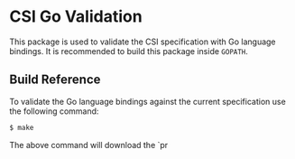 # CSI Go Validation

This package is used to validate the CSI specification with Go language bindings.
It is recommended to build this package inside `GOPATH`.

## Build Reference

To validate the Go language bindings against the current specification use the following command:

```bash
$ make
```

The above command will download the `pr